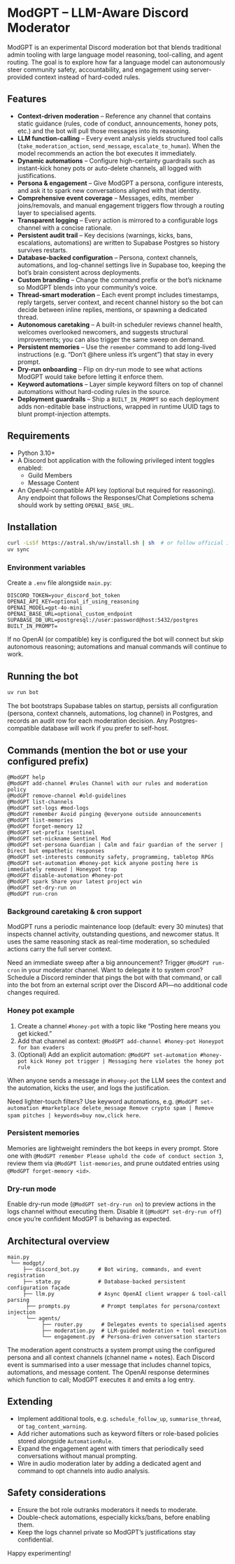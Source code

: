 # ModGPT – LLM-Aware Discord Moderator

ModGPT is an experimental Discord moderation bot that blends traditional admin tooling with large language model reasoning, tool-calling, and agent routing. The goal is to explore how far a language model can autonomously steer community safety, accountability, and engagement using server-provided context instead of hard-coded rules.

## Features
- **Context-driven moderation** – Reference any channel that contains static guidance (rules, code of conduct, announcements, honey pots, etc.) and the bot will pull those messages into its reasoning.
- **LLM function-calling** – Every event analysis yields structured tool calls (`take_moderation_action`, `send_message`, `escalate_to_human`). When the model recommends an action the bot executes it immediately.
- **Dynamic automations** – Configure high-certainty guardrails such as instant-kick honey pots or auto-delete channels, all logged with justifications.
- **Persona & engagement** – Give ModGPT a persona, configure interests, and ask it to spark new conversations aligned with that identity.
- **Comprehensive event coverage** – Messages, edits, member joins/removals, and manual engagement triggers flow through a routing layer to specialised agents.
- **Transparent logging** – Every action is mirrored to a configurable logs channel with a concise rationale.
- **Persistent audit trail** – Key decisions (warnings, kicks, bans, escalations, automations) are written to Supabase Postgres so history survives restarts.
- **Database-backed configuration** – Persona, context channels, automations, and log-channel settings live in Supabase too, keeping the bot’s brain consistent across deployments.
- **Custom branding** – Change the command prefix or the bot’s nickname so ModGPT blends into your community’s voice.
- **Thread-smart moderation** – Each event prompt includes timestamps, reply targets, server context, and recent channel history so the bot can decide between inline replies, mentions, or spawning a dedicated thread.
- **Autonomous caretaking** – A built-in scheduler reviews channel health, welcomes overlooked newcomers, and suggests structural improvements; you can also trigger the same sweep on demand.
- **Persistent memories** – Use the `remember` command to add long-lived instructions (e.g. “Don’t @here unless it’s urgent”) that stay in every prompt.
- **Dry-run onboarding** – Flip on dry-run mode to see what actions ModGPT would take before letting it enforce them.
- **Keyword automations** – Layer simple keyword filters on top of channel automations without hard-coding rules in the source.
- **Deployment guardrails** – Ship a `BUILT_IN_PROMPT` so each deployment adds non-editable base instructions, wrapped in runtime UUID tags to blunt prompt-injection attempts.

## Requirements
- Python 3.10+
- A Discord bot application with the following privileged intent toggles enabled:
  - Guild Members
  - Message Content
- An OpenAI-compatible API key (optional but required for reasoning). Any endpoint that follows the Responses/Chat Completions schema should work by setting `OPENAI_BASE_URL`.

## Installation
```bash
curl -LsSf https://astral.sh/uv/install.sh | sh  # or follow official instructions
uv sync
```

### Environment variables
Create a `.env` file alongside `main.py`:
```
DISCORD_TOKEN=your_discord_bot_token
OPENAI_API_KEY=optional_if_using_reasoning
OPENAI_MODEL=gpt-4o-mini
OPENAI_BASE_URL=optional_custom_endpoint
SUPABASE_DB_URL=postgresql://user:password@host:5432/postgres
BUILT_IN_PROMPT=
```

If no OpenAI (or compatible) key is configured the bot will connect but skip autonomous reasoning; automations and manual commands will continue to work.

## Running the bot
```bash
uv run bot
```

The bot bootstraps Supabase tables on startup, persists all configuration (persona, context channels, automations, log channel) in Postgres, and records an audit row for each moderation decision. Any Postgres-compatible database will work if you prefer to self-host.

## Commands (mention the bot or use your configured prefix)
```
@ModGPT help
@ModGPT add-channel #rules Channel with our rules and moderation policy
@ModGPT remove-channel #old-guidelines
@ModGPT list-channels
@ModGPT set-logs #mod-logs
@ModGPT remember Avoid pinging @everyone outside announcements
@ModGPT list-memories
@ModGPT forget-memory 12
@ModGPT set-prefix !sentinel
@ModGPT set-nickname Sentinel Mod
@ModGPT set-persona Guardian | Calm and fair guardian of the server | Direct but empathetic responses
@ModGPT set-interests community safety, programming, tabletop RPGs
@ModGPT set-automation #honey-pot kick anyone posting here is immediately removed | Honeypot trap
@ModGPT disable-automation #honey-pot
@ModGPT spark Share your latest project win
@ModGPT set-dry-run on
@ModGPT run-cron
```

### Background caretaking & cron support
ModGPT runs a periodic maintenance loop (default: every 30 minutes) that inspects channel activity, outstanding questions, and newcomer status. It uses the same reasoning stack as real-time moderation, so scheduled actions carry the full server context.

Need an immediate sweep after a big announcement? Trigger `@ModGPT run-cron` in your moderator channel. Want to delegate it to system cron? Schedule a Discord reminder that pings the bot with that command, or call into the bot from an external script over the Discord API—no additional code changes required.

### Honey pot example
1. Create a channel `#honey-pot` with a topic like “Posting here means you get kicked.”
2. Add that channel as context: `@ModGPT add-channel #honey-pot Honeypot for ban evaders`
3. (Optional) Add an explicit automation: `@ModGPT set-automation #honey-pot kick Honey pot trigger | Messaging here violates the honey pot rule`

When anyone sends a message in `#honey-pot` the LLM sees the context and the automation, kicks the user, and logs the justification.

Need lighter-touch filters? Use keyword automations, e.g. `@ModGPT set-automation #marketplace delete_message Remove crypto spam | Remove spam pitches | keywords=buy now,click here`.

### Persistent memories
Memories are lightweight reminders the bot keeps in every prompt. Store one with `@ModGPT remember Please uphold the code of conduct section 3`, review them via `@ModGPT list-memories`, and prune outdated entries using `@ModGPT forget-memory <id>`.

### Dry-run mode
Enable dry-run mode (`@ModGPT set-dry-run on`) to preview actions in the logs channel without executing them. Disable it (`@ModGPT set-dry-run off`) once you’re confident ModGPT is behaving as expected.

## Architectural overview
```
main.py
 └── modgpt/
     ├── discord_bot.py      # Bot wiring, commands, and event registration
     ├── state.py            # Database-backed persistent configuration façade
     ├── llm.py              # Async OpenAI client wrapper & tool-call parsing
      ├── prompts.py          # Prompt templates for persona/context injection
      └── agents/
           ├── router.py      # Delegates events to specialised agents
           ├── moderation.py  # LLM-guided moderation + tool execution
           └── engagement.py  # Persona-driven conversation starters
```

The moderation agent constructs a system prompt using the configured persona and all context channels (channel name + notes). Each Discord event is summarised into a user message that includes channel topics, automations, and message content. The OpenAI response determines which function to call; ModGPT executes it and emits a log entry.

## Extending
- Implement additional tools, e.g. `schedule_follow_up`, `summarise_thread`, or `tag_content_warning`.
- Add richer automations such as keyword filters or role-based policies stored alongside `AutomationRule`.
- Expand the engagement agent with timers that periodically seed conversations without manual prompting.
- Wire in audio moderation later by adding a dedicated agent and command to opt channels into audio analysis.

## Safety considerations
- Ensure the bot role outranks moderators it needs to moderate.
- Double-check automations, especially kicks/bans, before enabling them.
- Keep the logs channel private so ModGPT’s justifications stay confidential.

Happy experimenting!
